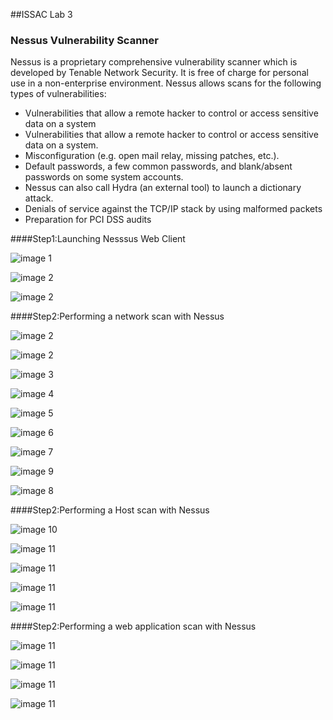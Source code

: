 ##ISSAC Lab 3
### Nessus Vulnerability Scanner

Nessus is a proprietary comprehensive vulnerability scanner which is developed by Tenable Network Security. It is free of charge for personal use in a non-enterprise environment.
Nessus allows scans for the following types of vulnerabilities:

- Vulnerabilities that allow a remote hacker to control or access sensitive data on a system
- Vulnerabilities that allow a remote hacker to control or access sensitive data on a system.
- Misconfiguration (e.g. open mail relay, missing patches, etc.).
- Default passwords, a few common passwords, and blank/absent passwords on some system accounts.
- Nessus can also call Hydra (an external tool) to launch a dictionary attack.
- Denials of service against the TCP/IP stack by using malformed packets
- Preparation for PCI DSS audits

####Step1:Launching Nesssus Web Client

![image 1](https://scontent-sin1-1.xx.fbcdn.net/hphotos-xtp1/v/t1.0-9/11863397_810926785689162_3330835614949017871_n.jpg?oh=7d32385a1b30cffb30a90fee46296380&oe=5645A1AA)

![image 2](https://scontent-sin1-1.xx.fbcdn.net/hphotos-xpf1/v/t1.0-9/11836715_810927132355794_2946255471408191677_n.jpg?oh=c5d749cb09eda5461b86abf48e03e5a7&oe=563D8498)

![image 2](https://scontent-sin1-1.xx.fbcdn.net/hphotos-xpf1/v/t1.0-9/11828767_810927145689126_5267133118706120806_n.jpg?oh=7880f22ef1e451ca8129c61c4752ce58&oe=56469CA8)

####Step2:Performing a network scan with Nessus


![image 2](https://scontent-sin1-1.xx.fbcdn.net/hphotos-xpa1/v/t1.0-9/11811312_810927172355790_8281488597070448881_n.jpg?oh=c65df7f6e4a344345ecb2060f82c5e2d&oe=56826D7D)

![image 2](https://scontent-sin1-1.xx.fbcdn.net/hphotos-xpf1/v/t1.0-9/11822807_810927192355788_5622176744316520216_n.jpg?oh=95716121ec74812f0a3c7bb9ccb1c294&oe=564F8121)

![image 3](https://scontent-sin1-1.xx.fbcdn.net/hphotos-xtp1/v/t1.0-9/11822362_810926829022491_1097594795942653282_n.jpg?oh=5587c000be4742eecf01fce123a9cfca&oe=564B1447)

![image 4](https://scontent-sin1-1.xx.fbcdn.net/hphotos-xtp1/v/t1.0-9/11846583_810926849022489_1116576376701624518_n.jpg?oh=269e759ba87f63b2fe5b7ac007382a6b&oe=5645D379)

![image 5](https://scontent-sin1-1.xx.fbcdn.net/hphotos-xft1/v/t1.0-9/11800206_810926869022487_2600885159086028203_n.jpg?oh=7607e2757819b0946bf42a83c8cd2ec1&oe=56548DA5)

![image 6](https://scontent-sin1-1.xx.fbcdn.net/hphotos-xap1/v/t1.0-9/11828677_810926879022486_6391264773366947612_n.jpg?oh=7e3658599ba3691b6bae3ad0d1cb933e&oe=5652594F)

![image 7](https://scontent-sin1-1.xx.fbcdn.net/hphotos-xpf1/v/t1.0-9/11017365_810926905689150_5653087445916092592_n.jpg?oh=e65a5ecae25f69206802dfcf291ba5f4&oe=56516BF3)

![image 9](https://scontent-sin1-1.xx.fbcdn.net/hphotos-xpa1/v/t1.0-9/11828677_810926982355809_3940732626589438429_n.jpg?oh=41960bdfd28b009e8db4fcdaf9299c39&oe=56355B90)

![image 8](https://scontent-sin1-1.xx.fbcdn.net/hphotos-xta1/v/t1.0-9/11227509_810926935689147_8459428854924250624_n.jpg?oh=668bd42b12a1c607314afb29415a788c&oe=5683DEF7)

####Step2:Performing a Host scan with Nessus

![image 10](https://scontent-sin1-1.xx.fbcdn.net/hphotos-xfa1/v/t1.0-9/11828700_810927212355786_6772245583157640276_n.jpg?oh=2a5fad19ae8fbed7a79a7de77ea45e33&oe=563F14F6)

![image 11](https://scontent-sin1-1.xx.fbcdn.net/hphotos-xap1/v/t1.0-9/11059495_810927222355785_2505441954840771364_n.jpg?oh=ce85d640cc9ffc04e2c02dea4c4474bf&oe=5656E661)

![image 11](https://scontent-sin1-1.xx.fbcdn.net/hphotos-xaf1/v/t1.0-9/11813418_810926795689161_8243253245943768332_n.jpg?oh=c9648350d077db37f4b2eb6b34dd4163&oe=563ADE4F)

![image 11](https://scontent-sin1-1.xx.fbcdn.net/hphotos-xtp1/v/t1.0-9/11846617_810926812355826_449662386865317820_n.jpg?oh=bb89c6c762304e24f847f7fd351c2357&oe=5656CB63)

![image 11](https://scontent-sin1-1.xx.fbcdn.net/hphotos-xpf1/v/t1.0-9/11813243_810926999022474_4596870491826255250_n.jpg?oh=0abf2ca0a13cccded7bee3c2de71ae42&oe=5654B1BF)


####Step2:Performing a web application scan with Nessus

![image 11](https://scontent-sin1-1.xx.fbcdn.net/hphotos-xpa1/v/t1.0-9/11222460_810927022355805_971916694683770483_n.jpg?oh=c9320e1054083bcffef2521f7b95434e&oe=563B79AE)

![image 11](https://scontent-sin1-1.xx.fbcdn.net/hphotos-xpt1/v/t1.0-9/11811401_810927035689137_3946617497390305081_n.jpg?oh=e0b14a97334f4bed6a52e95db391bbe3&oe=5649D3B1)

![image 11](https://scontent-sin1-1.xx.fbcdn.net/hphotos-xtf1/v/t1.0-9/11846740_810927065689134_2446252613410414816_n.jpg?oh=1cfed31d7a47f4a96abe372d4e7ee209&oe=5636F598)

![image 11](https://scontent-sin1-1.xx.fbcdn.net/hphotos-xft1/v/t1.0-9/11800187_810927092355798_1991425324063639212_n.jpg?oh=d45dddc3bcb5ce0ae35f244b601e7a4c&oe=56468315)







